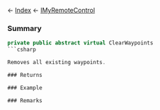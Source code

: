 ← [Index](Api-Index) ← [IMyRemoteControl](Sandbox.ModAPI.Ingame.IMyRemoteControl)

### Summary

```csharp
private public abstract virtual ClearWaypoints
```csharp

Removes all existing waypoints.

### Returns

### Example

### Remarks

